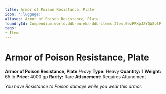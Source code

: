 ```yaml
---
title: Armor of Poison Resistance, Plate
icon: ':luggage:'
aliases: Armor of Poison Resistance, Plate
foundryId: Compendium.world.ddb-eureka-ddb-items.Item.0ezPRKpJZYQW8ptF
tags:
- Item
---
```


# Armor of Poison Resistance, Plate

**Armor of Poison Resistance, Plate**
_Heavy_
**Type:** Heavy
**Quantity:** 1
**Weight:** 65 lb
**Price:** 4000 gp
**Rarity:** Rare
**Attunement:** Requires Attunement

*You have Resistance to Poison damage while you wear this armor.*